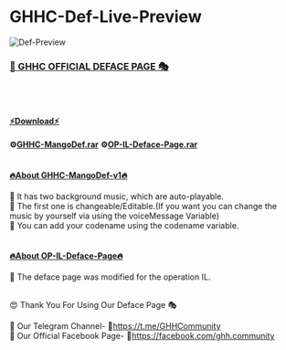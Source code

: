 # GHHC-Def-Live-Preview
![Def-Preview](https://user-images.githubusercontent.com/80751079/116964418-491f6700-accd-11eb-998c-ef55c99da3fd.png)

<h3><b><u>📢 GHHC OFFICIAL DEFACE PAGE 🎭</u></b></h3>
<br>
<br>
<h4><b><u>⚡Download⚡</u></b></h4>

<b>⚙<a href="https://ghhcommunity.github.io/GHHC-Def-Live-Preview/GHHC-MangoDef.rar">GHHC-MangoDef.rar</a></b>
<b>⚙<a href="https://ghhcommunity.github.io/GHHC-Def-Live-Preview/OP-IL-Deface-Page.rar">OP-IL-Deface-Page.rar</a></b>
<br>
<br>

<h4><b><u>🔥About GHHC-MangoDef-v1🔥</u></b></h4>

🎯 It has two background music, which are auto-playable.<br>
🎯 The first one is changeable/Editable.(If you want you can change the music by yourself via using the voiceMessage Variable)<br>
🎯 You can add your codename using the codename variable.
<br>
<br>

<!--************************************************-->
<!--||||||||||||||||||||||||||||||||||||||||||||||||-->
<!--|||||||||Modified & Bug Fixed By: xRoot00|||||||||-->
<!--||||||||||||||||||||||||||||||||||||||||||||||||-->
<!--|||||||||||Created By: AnonHaxor007|||||||||||||-->
<!--||||||||||||||||||||||||||||||||||||||||||||||||-->
<!--|||||Inspired From Old One by Sourov Sarker|||||-->
<!--||||||||||||||||||||||||||||||||||||||||||||||||-->
<!--||||||||Cursor Designed By: Crypt1cSoul|||||||||-->
<!--||||||||||||||||||||||||||||||||||||||||||||||||-->
<!--||||||||||||Logo Designed By: U2603|||||||||||||-->
<!--||||||||||||||||||||||||||||||||||||||||||||||||-->
<!--|\/\/\/\/\/\/\/\/\/\/\/\/\/\/\/\/\/\/\/\/\/\/\/|-->
<!--|||||COPYRIGHT: Gray Hat Hacker's Community||||||-->
<!--|\/\/\/\/\/\/\/\/\/\/\/\/\/\/\/\/\/\/\/\/\/\/\/|-->
<!--||||||||||||||||||||||||||||||||||||||||||||||||-->

<h4><b><u>🔥About OP-IL-Deface-Page🔥</u></b></h4>
🎯 The deface page was modified for the operation IL.
<br>
<br>

😍 Thank You For Using Our Deface Page 🎭<br>

📌 Our Telegram Channel- 🔗https://t.me/GHHCommunity <br>
📌 Our Official Facebook Page- 🔗https://facebook.com/ghh.community <br>
